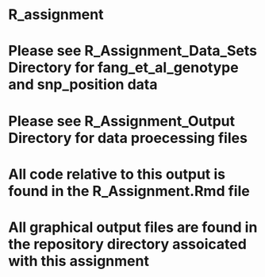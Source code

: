 # R_assignment
# Please see R_Assignment_Data_Sets Directory for fang_et_al_genotype and snp_position data
# Please see R_Assignment_Output Directory for data proecessing files
# All code relative to this output is found in the R_Assignment.Rmd file
# All graphical output files are found in the repository directory assoicated with this assignment
